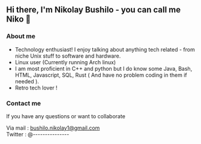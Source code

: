 ## Hi there, I'm Nikolay Bushilo - you can call me Niko 👋

### About me

- Technology enthusiast! I enjoy talking about anything tech related - from niche Unix stuff to software and hardware.
- Linux user (Currently running Arch linux)
- I am most proficient in C++ and python but I do know some Java, Bash, HTML, Javascript, SQL, Rust ( And have no problem coding in them if needed ).
- Retro tech lover !

### Contact me  

If you have any questions or want to collaborate

Via mail : bushilo.nikolay1@gmail.com  
Twitter  : @---------------

<!--
**Niko7334/Niko7334** is a ✨ _special_ ✨ repository because its `README.md` (this file) appears on your GitHub profile.

Here are some ideas to get you started:

- 🔭 I’m currently working on ...
- 🌱 I’m currently learning ...
- 👯 I’m looking to collaborate on ...
- 🤔 I’m looking for help with ...
- 💬 Ask me about ...
- 📫 How to reach me: ...
- 😄 Pronouns: ...
- ⚡ Fun fact: ...
-->
